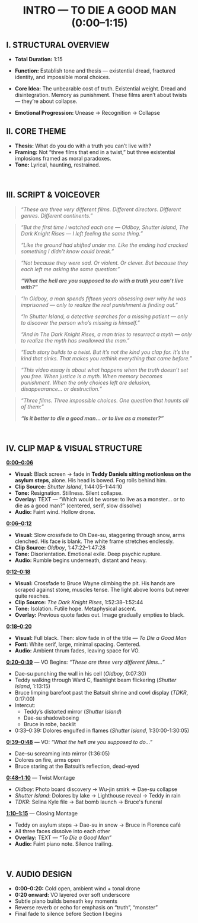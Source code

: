 <h1 align="center">INTRO — TO DIE A GOOD MAN (0:00–1:15)</h1>

## I. STRUCTURAL OVERVIEW

- **Total Duration:** 1:15
- **Function:** Establish tone and thesis — existential dread, fractured identity, and impossible moral choices.

- **Core Idea:** The unbearable cost of truth. Existential weight. Dread and disintegration. Memory as punishment. These films aren’t about twists — they’re about collapse.
- **Emotional Progression:** Unease → Recognition → Collapse
&nbsp;


## II. CORE THEME 
- **Thesis:** What do you do with a truth you can’t live with?
- **Framing:** Not “three films that end in a twist,” but three existential implosions framed as moral paradoxes.
- **Tone:** Lyrical, haunting, restrained.

&nbsp;


## III. SCRIPT & VOICEOVER
> _“These are three very different films. Different directors. Different genres. Different continents.”_

> _“But the first time I watched each one — Oldboy, Shutter Island, The Dark Knight Rises — I left feeling the same thing.”_
>
> _“Like the ground had shifted under me. Like the ending had cracked something I didn’t know could break.”_

> _“Not because they were sad. Or violent. Or clever. But because they each left me asking the same question:”_
>
> _**“What the hell are you supposed to do with a truth you can’t live with?”**_

> _“In Oldboy, a man spends fifteen years obsessing over why he was imprisoned — only to realize the real punishment is finding out.”_
>
> _“In Shutter Island, a detective searches for a missing patient — only to discover the person who’s missing is himself.”_
>
> _“And in The Dark Knight Rises, a man tries to resurrect a myth — only to realize the myth has swallowed the man.”_

> _“Each story builds to a twist. But it’s not the kind you clap for. It’s the kind that sinks. That makes you rethink everything that came before.”_

> _“This video essay is about what happens when the truth doesn’t set you free. When justice is a myth. When memory becomes punishment. When the only choices left are delusion, disappearance… or destruction.”_

> _“Three films. Three impossible choices. One question that haunts all of them:”_
>
> _**“Is it better to die a good man… or to live as a monster?”**_

&nbsp;


## IV. CLIP MAP & VISUAL STRUCTURE

**<ins>0:00–0:06</ins>** 
- **Visual:** Black screen → fade in **Teddy Daniels sitting motionless on the asylum steps**, alone. His head is bowed. Fog rolls behind him.
- **Clip Source:** _Shutter Island_, 1:44:05–1:44:10
- **Tone:** Resignation. Stillness. Silent collapse.
- **Overlay:** TEXT — “Which would be worse: to live as a monster… or to die as a good man?” (centered, serif, slow dissolve)
- **Audio:** Faint wind. Hollow drone.

**<ins>0:06–0:12</ins>**
- **Visual:** Slow crossfade to Oh Dae-su, staggering through snow, arms clenched. His face is blank. The white frame stretches endlessly.
- **Clip Source:** _Oldboy_, 1:47:22–1:47:28
- **Tone:** Disorientation. Emotional exile. Deep psychic rupture.
- **Audio:** Rumble begins underneath, distant and heavy.

**<ins>0:12–0:18</ins>**
- **Visual:** Crossfade to Bruce Wayne climbing the pit. His hands are scraped against stone, muscles tense. The light above looms but never quite reaches.
- **Clip Source:** _The Dark Knight Rises_, 1:52:38–1:52:44
- **Tone:** Isolation. Futile hope. Metaphysical ascent.
- **Overlay:** Previous quote fades out. Image gradually empties to black.

**<ins>0:18–0:20</ins>**
- **Visual:** Full black. Then: slow fade in of the title — _To Die a Good Man_
- **Font:** White serif, large, minimal spacing. Centered.
- **Audio:** Ambient thrum fades, leaving space for VO.

**<ins>0:20–0:39</ins>** — VO Begins: _“These are three very different films…”_
- Dae-su punching the wall in his cell (_Oldboy_, 0:07:30)
- Teddy walking through Ward C, flashlight beam flickering (_Shutter Island_, 1:13:15)
- Bruce limping barefoot past the Batsuit shrine and cowl display (_TDKR_, 0:17:00)
- Intercut:
  - Teddy’s distorted mirror (_Shutter Island_)
  - Dae-su shadowboxing
  - Bruce in robe, backlit
- 0:33–0:39: Dolores engulfed in flames (_Shutter Island_, 1:30:00-1:30:05)

**<ins>0:39–0:48</ins>** — VO: _“What the hell are you supposed to do…”_
- Dae-su screaming into mirror (1:36:05)
- Dolores on fire, arms open
- Bruce staring at the Batsuit’s reflection, dead-eyed

**<ins>0:48–1:10</ins>** — Twist Montage
- _Oldboy_: Photo board discovery → Wu-jin smirk → Dae-su collapse
- _Shutter Island_: Dolores by lake → Lighthouse reveal → Teddy in rain
- _TDKR_: Selina Kyle file → Bat bomb launch → Bruce's funeral

**<ins>1:10–1:15</ins>** — Closing Montage
- Teddy on asylum steps → Dae-su in snow → Bruce in Florence café
- All three faces dissolve into each other
- **Overlay:** TEXT — _“To Die a Good Man”_
- **Audio:** Faint piano note. Silence trailing.

&nbsp;

## V. AUDIO DESIGN
- **0:00–0:20:** Cold open, ambient wind + tonal drone
- **0:20 onward:** VO layered over soft underscore
- Subtle piano builds beneath key moments
- Reverse reverb or echo for emphasis on “truth”, “monster”
- Final fade to silence before Section I begins

